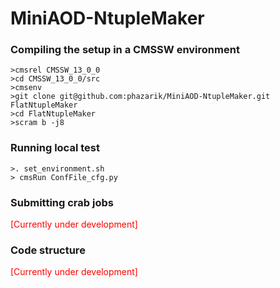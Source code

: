 # MiniAOD-NtupleMaker

### Compiling the setup in a CMSSW environment
```
>cmsrel CMSSW_13_0_0
>cd CMSSW_13_0_0/src
>cmsenv
>git clone git@github.com:phazarik/MiniAOD-NtupleMaker.git FlatNtupleMaker
>cd FlatNtupleMaker
>scram b -j8
```
### Running local test
```
>. set_environment.sh
> cmsRun ConfFile_cfg.py
```

### Submitting crab jobs
<span style="color:red"> [Currently under development] </span>
### Code structure
<span style="color:red"> [Currently under development] </span>